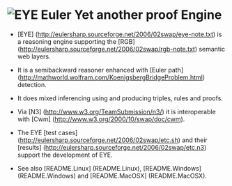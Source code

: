 # ![EYE](http://eulersharp.sourceforge.net/2003/03swap/eye.png) Euler Yet another proof Engine

- [EYE] (http://eulersharp.sourceforge.net/2006/02swap/eye-note.txt) is a reasoning engine supporting the [RGB] (http://eulersharp.sourceforge.net/2006/02swap/rgb-note.txt) semantic web layers.

- It is a semibackward reasoner enhanced with [Euler path] (http://mathworld.wolfram.com/KoenigsbergBridgeProblem.html) detection.
- It does mixed inferencing using and producing triples, rules and proofs.
- Via [N3] (http://www.w3.org/TeamSubmission/n3/) it is interoperable with [Cwm] (http://www.w3.org/2000/10/swap/doc/cwm).
- The EYE [test cases] (http://eulersharp.sourceforge.net/2006/02swap/etc.sh) and their [results] (http://eulersharp.sourceforge.net/2006/02swap/etc.n3) support the development of EYE.
- See also [README.Linux] (README.Linux), [README.Windows] (README.Windows) and [README.MacOSX] (README.MacOSX).

